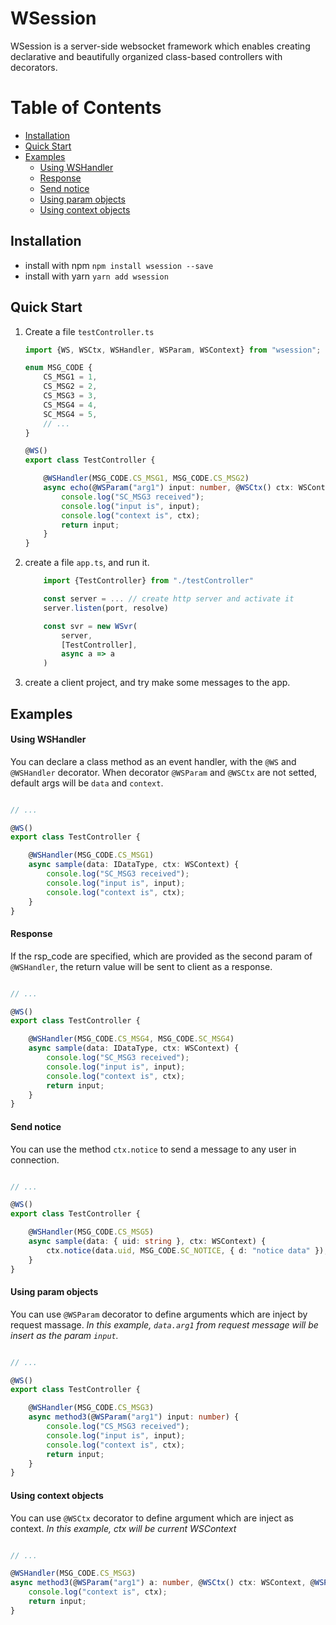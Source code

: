 # WSession

WSession is a server-side websocket framework which enables creating declarative and beautifully organized class-based controllers with decorators.

# Table of Contents

* [Installation](#installation)
* [Quick Start](#quick-start)
* [Examples](#examples)
    - [Using WSHandler](#using-wshandler)
    - [Response](#response)
    - [Send notice](#send-notice)
    - [Using param objects](#using-param-objects)
    - [Using context objects](#using-context-objects)

## Installation

- install with npm
    `npm install wsession --save`
- install with yarn
    `yarn add wsession`

## Quick Start

1. Create a file `testController.ts`

    ```typescript
    import {WS, WSCtx, WSHandler, WSParam, WSContext} from "wsession";

    enum MSG_CODE {
        CS_MSG1 = 1,
        CS_MSG2 = 2,
        CS_MSG3 = 3,
        CS_MSG4 = 4,
        SC_MSG4 = 5,
        // ...
    }

    @WS()
    export class TestController {

        @WSHandler(MSG_CODE.CS_MSG1, MSG_CODE.CS_MSG2)
        async echo(@WSParam("arg1") input: number, @WSCtx() ctx: WSContext) {
            console.log("SC_MSG3 received");
            console.log("input is", input);
            console.log("context is", ctx);
            return input;
        }
    }
    ```
2. create a file `app.ts`, and run it.

    ``` typescript
        import {TestController} from "./testController"

        const server = ... // create http server and activate it
        server.listen(port, resolve)

        const svr = new WSvr(
            server,
            [TestController],
            async a => a
        )
    ```

3. create a client project, and try make some messages to the app.

## Examples

#### Using WSHandler

You can declare a class method as an event handler, with the `@WS` and `@WSHandler` decorator. When decorator `@WSParam` and `@WSCtx` are not setted, default args will be `data` and `context`.

```typescript

// ...

@WS()
export class TestController {

    @WSHandler(MSG_CODE.CS_MSG1)
    async sample(data: IDataType, ctx: WSContext) {
        console.log("SC_MSG3 received");
        console.log("input is", input);
        console.log("context is", ctx);
    }
}
```

#### Response

If the rsp_code are specified, which are provided as the second param of `@WSHandler`, the return value will be sent to client as a response.

```typescript

// ...

@WS()
export class TestController {

    @WSHandler(MSG_CODE.CS_MSG4, MSG_CODE.SC_MSG4)
    async sample(data: IDataType, ctx: WSContext) {
        console.log("SC_MSG3 received");
        console.log("input is", input);
        console.log("context is", ctx);
        return input;
    }
}
```

#### Send notice

You can use the method `ctx.notice` to send a message to any user in connection.

```typescript

// ...

@WS()
export class TestController {

    @WSHandler(MSG_CODE.CS_MSG5)
    async sample(data: { uid: string }, ctx: WSContext) {
        ctx.notice(data.uid, MSG_CODE.SC_NOTICE, { d: "notice data" });
    }
}
```

#### Using param objects

You can use `@WSParam` decorator to define arguments which are inject by request massage.
*In this example, `data.arg1` from request message will be insert as the param `input`.*

```typescript

// ...

@WS()
export class TestController {

    @WSHandler(MSG_CODE.CS_MSG3)
    async method3(@WSParam("arg1") input: number) {
        console.log("CS_MSG3 received");
        console.log("input is", input);
        console.log("context is", ctx);
        return input;
    }
}
```

#### Using context objects

You can use `@WSCtx` decorator to define argument which are inject as context.
*In this example, ctx will be current WSContext*

```typescript

// ...

@WSHandler(MSG_CODE.CS_MSG3)
async method3(@WSParam("arg1") a: number, @WSCtx() ctx: WSContext, @WSParam("arg2") b: number) {
    console.log("context is", ctx);
    return input;
}
```





